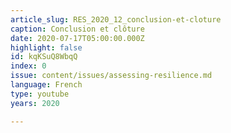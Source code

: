 ```yaml
---
article_slug: RES_2020_12_conclusion-et-cloture
caption: Conclusion et clôture
date: 2020-07-17T05:00:00.000Z
highlight: false
id: kqKSuQ8WbqQ
index: 0
issue: content/issues/assessing-resilience.md
language: French
type: youtube
years: 2020

---
```

